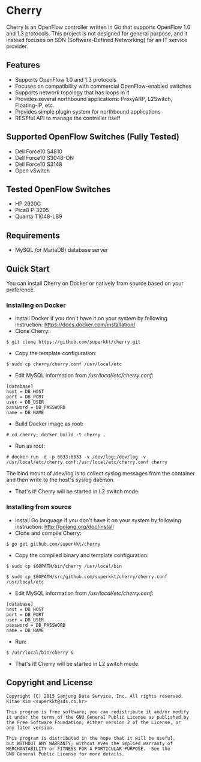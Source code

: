 # Cherry

Cherry is an OpenFlow controller written in Go that supports OpenFlow 1.0 and 1.3 protocols. This project is not designed for general purpose, and it instead focuses on SDN (Software-Defined Networking) for an IT service provider.

## Features

* Supports OpenFlow 1.0 and 1.3 protocols
* Focuses on compatibility with commercial OpenFlow-enabled switches
* Supports network topology that has loops in it
* Provides several northbound applications: ProxyARP, L2Switch, Floating-IP, etc.
* Provides simple plugin system for northbound applications
* RESTful API to manage the controller itself

## Supported OpenFlow Switches (Fully Tested)

* Dell Force10 S4810
* Dell Force10 S3048-ON
* Dell Force10 S3148
* Open vSwitch

## Tested OpenFlow Switches

* HP 2920G
* Pica8 P-3295
* Quanta T1048-LB9

## Requirements

* MySQL (or MariaDB) database server

## Quick Start

You can install Cherry on Docker or natively from source based on your preference. 

### Installing on Docker

* Install Docker if you don't have it on your system by following instruction: https://docs.docker.com/installation/
* Clone Cherry:

 ```$ git clone https://github.com/superkkt/cherry.git```

* Copy the template configuration: 
 
 ```$ sudo cp cherry/cherry.conf /usr/local/etc```

* Edit MySQL information from */usr/local/etc/cherry.conf*:

 ```
[database]
host = DB_HOST
port = DB_PORT
user = DB_USER
password = DB_PASSWORD
name = DB_NAME
```

* Build Docker image as root:

 ```# cd cherry; docker build -t cherry .```

* Run as root:

 ```# docker run -d -p 6633:6633 -v /dev/log:/dev/log -v /usr/local/etc/cherry.conf:/usr/local/etc/cherry.conf cherry```

 The bind mount of /dev/log is to collect syslog messages from the container and then write to the host's syslog daemon.

* That's it! Cherry will be started in L2 switch mode.

### Installing from source

* Install Go language if you don't have it on your system by following instruction: http://golang.org/doc/install
* Clone and compile Cherry: 

 ```$ go get github.com/superkkt/cherry```

* Copy the compiled binary and template configuration: 
 
 ```$ sudo cp $GOPATH/bin/cherry /usr/local/bin```
 
 ```$ sudo cp $GOPATH/src/github.com/superkkt/cherry/cherry.conf /usr/local/etc```

* Edit MySQL information from */usr/local/etc/cherry.conf*:

 ```
[database]
host = DB_HOST
port = DB_PORT
user = DB_USER
password = DB_PASSWORD
name = DB_NAME
```

* Run:

 ```$ /usr/local/bin/cherry &```

* That's it! Cherry will be started in L2 switch mode.

## Copyright and License

```
Copyright (C) 2015 Samjung Data Service, Inc. All rights reserved.
Kitae Kim <superkkt@sds.co.kr>

This program is free software; you can redistribute it and/or modify
it under the terms of the GNU General Public License as published by
the Free Software Foundation; either version 2 of the License, or
any later version.

This program is distributed in the hope that it will be useful,
but WITHOUT ANY WARRANTY; without even the implied warranty of
MERCHANTABILITY or FITNESS FOR A PARTICULAR PURPOSE.  See the
GNU General Public License for more details.
```

